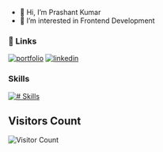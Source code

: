 - 👋 Hi, I’m Prashant Kumar
- 👀 I’m interested in Frontend Development

### 🔗 Links
[![portfolio](https://img.shields.io/badge/my_portfolio-000?style=for-the-badge&logo=ko-fi&logoColor=white)](https://myprashant.tech/)
[![linkedin](https://img.shields.io/badge/linkedin-0A66C2?style=for-the-badge&logo=linkedin&logoColor=white)](https://www.linkedin.com/in/prashant-kumar-ln/)

### Skills
[![# Skills](https://skillicons.dev/icons?i=html,css,js,bootstrap,tailwind,react,nodejs,git,github,vercel,figma,docker&theme=dark)](https://skillicons.dev)

## Visitors Count
![Visitor Count](https://profile-counter.glitch.me/{username}/count.svg)
